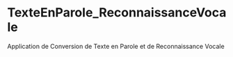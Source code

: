 # TexteEnParole_ReconnaissanceVocale
Application de Conversion de Texte en Parole et de Reconnaissance Vocale
